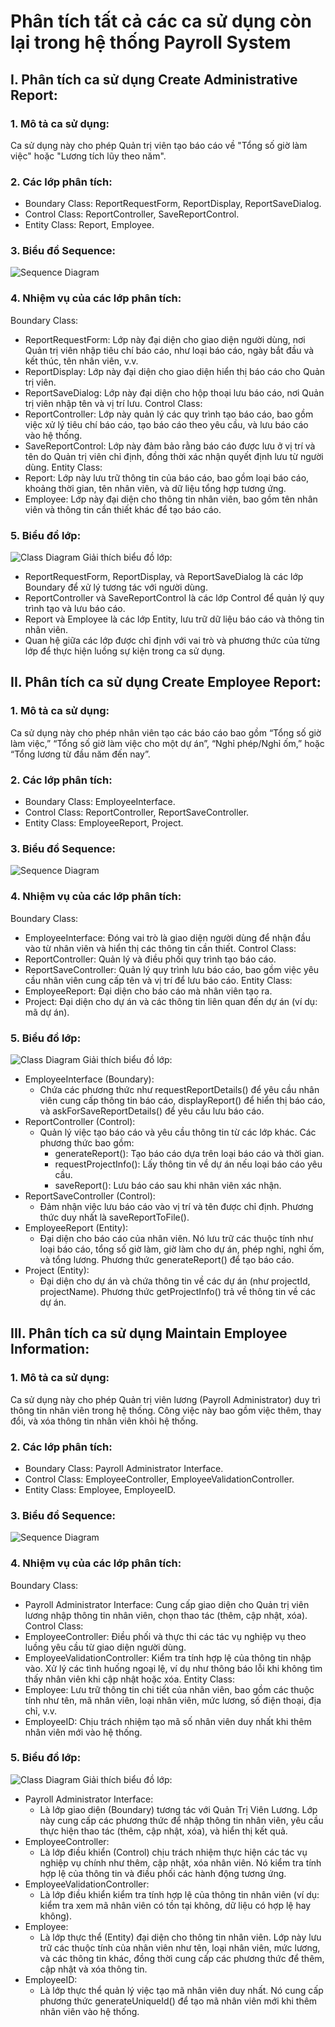 # Phân tích tất cả các ca sử dụng còn lại trong hệ thống Payroll System
## I. Phân tích ca sử dụng Create Administrative Report:
### 1. Mô tả ca sử dụng:
Ca sử dụng này cho phép Quản trị viên tạo báo cáo về "Tổng số giờ làm việc" hoặc "Lương tích lũy theo năm".
### 2. Các lớp phân tích:
- Boundary Class: ReportRequestForm, ReportDisplay, ReportSaveDialog.
- Control Class: ReportController, SaveReportControl.
- Entity Class: Report, Employee.
### 3. Biểu đồ Sequence:
![Sequence Diagram](https://www.planttext.com/api/plantuml/png/Z9DBJiCm48RtFiLSW0jaWLfHmROg4liX7YfBZbt6arOz6mkEn1MmqwHnx1QHbJsFRnw_y_FrlGg2B7rd5RRY6RPuPc_jMdV6cI2CoOW1jckbjcjuU8GT7JpBZZvx2lBikMjWl81uQ9bG27W8IanpJFSgIQdADCEVl9FK1N4J6mfXn4Mu4MA39NUEdx2pPQOsy4AEU6uFtZ6G1k_kWYVSxTPs93qxs8zKFKsjwGxcLbSR4muMpmsCXt_WyZKMhX6orEfQuitGwIxrcefMu1MFLn4XVZak-JO6hTylb0z5Ie6VizJWBgs9dswBJKNvsH-DfWlT-XR5HBtGQN3OqR9GbNwfL9dp9v4DEWnneDPycBZygTQ0o9PL5oa2gd791ahgjiWwNz1VBxK89wTLhLZ-x5Sn9Fx5lm000F__0m00)
### 4. Nhiệm vụ của các lớp phân tích:
Boundary Class:
- ReportRequestForm: Lớp này đại diện cho giao diện người dùng, nơi Quản trị viên nhập tiêu chí báo cáo, như loại báo cáo, ngày bắt đầu và kết thúc, tên nhân viên, v.v.
- ReportDisplay: Lớp này đại diện cho giao diện hiển thị báo cáo cho Quản trị viên.
- ReportSaveDialog: Lớp này đại diện cho hộp thoại lưu báo cáo, nơi Quản trị viên nhập tên và vị trí lưu.
Control Class:
- ReportController: Lớp này quản lý các quy trình tạo báo cáo, bao gồm việc xử lý tiêu chí báo cáo, tạo báo cáo theo yêu cầu, và lưu báo cáo vào hệ thống.
- SaveReportControl: Lớp này đảm bảo rằng báo cáo được lưu ở vị trí và tên do Quản trị viên chỉ định, đồng thời xác nhận quyết định lưu từ người dùng.
Entity Class:
- Report: Lớp này lưu trữ thông tin của báo cáo, bao gồm loại báo cáo, khoảng thời gian, tên nhân viên, và dữ liệu tổng hợp tương ứng.
- Employee: Lớp này đại diện cho thông tin nhân viên, bao gồm tên nhân viên và thông tin cần thiết khác để tạo báo cáo.
### 5. Biểu đồ lớp:
![Class Diagram](https://www.planttext.com/api/plantuml/png/d5HBRkCm3Dth54GspG3D1OoYw4oT0GfqKJIzW60nAG5PSYKvXL7qPBEO8_KAew_Zn6aMuuKDK--HZy-al_xylREE6zUtah4hg75B2i6z8lpIlHBS3D18RYrQ5f_mZ9qsxXdVUhJkjpOjV328bqcn1BWto1rfjMmCEJJ4AoW7wVr71NjD8dC5sKxouK5rVKowBCUVxAXkdN1ZpSnBXqiJ7wNIDoasV8yrSQbtfyh3oQDkakvZVOrMMp9jv693TehuF37kNYjdj3phMpwJQCRYJN0ASmSNt4g1GzyDD-9YtmbflUIpi6kGkTSADiwGsbs3uYsMjvbzcp5JwV1ZKkD5ZzRzTvqZ6zVAaJi_VRdm2jpGZNboA4vpxHsj8Dnp59MOnzfEwW7naQmN6-utwnowpOtjKA7nZFau5kGePTfI3f4u2eHqhl1gT9oa3OapPDg_GHaTiw_KMJPVkTNgTZvG5Iow82tP3sMK5co6FD3BFdbkNgMnPv4J5Nw11l8J7qAgdw8bvNtpS1thxmdVJsYJTGlC-H05sKRlIM2S8n39cGMRGm-w0okYdGRR-OtSaXTS1krYou5QUWGlEw_IYUn863-ofv1gPEyrbga1mPttbjtvqV8_pty0003__mC0)
Giải thích biểu đồ lớp:
- ReportRequestForm, ReportDisplay, và ReportSaveDialog là các lớp Boundary để xử lý tương tác với người dùng.
- ReportController và SaveReportControl là các lớp Control để quản lý quy trình tạo và lưu báo cáo.
- Report và Employee là các lớp Entity, lưu trữ dữ liệu báo cáo và thông tin nhân viên.
- Quan hệ giữa các lớp được chỉ định với vai trò và phương thức của từng lớp để thực hiện luồng sự kiện trong ca sử dụng.
## II. Phân tích ca sử dụng Create Employee Report:
### 1. Mô tả ca sử dụng:
Ca sử dụng này cho phép nhân viên tạo các báo cáo bao gồm “Tổng số giờ làm việc,” “Tổng số giờ làm việc cho một dự án”, “Nghỉ phép/Nghỉ ốm,” hoặc “Tổng lương từ đầu năm đến nay”.
### 2. Các lớp phân tích:
- Boundary Class: EmployeeInterface.
- Control Class: ReportController, ReportSaveController.
- Entity Class: EmployeeReport, Project.
### 3. Biểu đồ Sequence:
![Sequence Diagram](https://www.planttext.com/api/plantuml/png/d5H1JiCm4Bpx5QkUuGCSK15Km0rH9CvRUqDDNJkiDqLz6mUUn1TO9Kr9I4jR8kKGspCxEvdrryVdE0koLCjWq4fYc2pBaDP4ninI5HtoUhjq7uMuG4l6fYYS0ZnIcLYkcwz0R2YAbnz4iz-kFd1w9Il6jDjmVZaaXmkbVQie2qW2ouH2m0tHy727GO5NUG65Dj4S1rcNT0PrWu3H0Udhb2uRWq7Wle3HKn8CS9Sgpl2SU46k9i1MxCY0FeS4JodeMIWRJBTy3zwJ_TkxJjyjZvqZln34QZaZpZNL0ALC6warWR2d5G6kq0US1VgBgyNj4oCLnrErx7BdnkSouFelgaC_TcDm3tbGGxEdw5kAn3ynWdSlywqQ7uka2NNzMEumHErQURSbSIJgSJQdAP3vDiodZ476rN-78EAIwlI7P55yYWVh_cfqFy6nUMuRw3H_b6lJFgZcASdwmbD7JJlBhTmaTJKtcDmT2ZMQ5jbrbGsYiCkYYTgX0RAKzIuPAqGlq6y0003__mC0)
### 4. Nhiệm vụ của các lớp phân tích:
Boundary Class:
- EmployeeInterface: Đóng vai trò là giao diện người dùng để nhận đầu vào từ nhân viên và hiển thị các thông tin cần thiết.
Control Class:
- ReportController: Quản lý và điều phối quy trình tạo báo cáo.
- ReportSaveController: Quản lý quy trình lưu báo cáo, bao gồm việc yêu cầu nhân viên cung cấp tên và vị trí để lưu báo cáo.
Entity Class:
- EmployeeReport: Đại diện cho báo cáo mà nhân viên tạo ra.
- Project: Đại diện cho dự án và các thông tin liên quan đến dự án (ví dụ: mã dự án).
### 5. Biểu đồ lớp:
![Class Diagram](https://www.planttext.com/api/plantuml/png/h5HBJiCm4Dtx5DxHIkq58bHLK2egLQXgAo6MLZ9fJHrFi2T54U9aB3WILy29apO_TcJXA3FZcVUUd_FpzJst90nbYMBiXYyWbXhu7MOw4YRdeHBMidBb3qcgC0TOQG8JYn3u1-F5O-0j0qjRID7G0aX8PKVZW9zHHhuYaZPL8lSL8rE-Waj37svj4FQqHBCJPnZk-ja0Uu-Q32gF5MgqVb-LKs1gi0VGO0H12yi-Jo7WEp9I7oQy56JXQW9Uh1CEEhf-Zhl0Mo9i3Bv2I2iTOm5sBItTLh6PBxGNKdy8CU6nLF0aaWOaXQ4WYRgED7HeqYq4wrE-JjpZqhN-dxaN_HyqISexyhTRLqYcVRLzd924UiJCs6Sq9uW2BZLrKyuGbPADz5buW6jm91jnAyDJDrQsseZy1OJPep_HMA6WGMVq9Aw6rrpIwgIZDfKgt9InRZze3byoyufkGPLix56cblKlt7Gwwnixu24cIQQbKm8iVvTqPBsYOcVdJ88BOpjSNnCEdBaTIZYxxXKz9sgCRD1qWvCA2rh6vkuckJ_DBm000F__0m00)
Giải thích biểu đồ lớp:
- EmployeeInterface (Boundary):
  - Chứa các phương thức như requestReportDetails() để yêu cầu nhân viên cung cấp thông tin báo cáo, displayReport() để hiển thị báo cáo, và askForSaveReportDetails() để yêu cầu lưu báo cáo.
- ReportController (Control):
  - Quản lý việc tạo báo cáo và yêu cầu thông tin từ các lớp khác. Các phương thức bao gồm:
    - generateReport(): Tạo báo cáo dựa trên loại báo cáo và thời gian.
    - requestProjectInfo(): Lấy thông tin về dự án nếu loại báo cáo yêu cầu.
    - saveReport(): Lưu báo cáo sau khi nhân viên xác nhận.
- ReportSaveController (Control):
  - Đảm nhận việc lưu báo cáo vào vị trí và tên được chỉ định. Phương thức duy nhất là saveReportToFile().
- EmployeeReport (Entity):
  - Đại diện cho báo cáo của nhân viên. Nó lưu trữ các thuộc tính như loại báo cáo, tổng số giờ làm, giờ làm cho dự án, phép nghỉ, nghỉ ốm, và tổng lương. Phương thức generateReport() để tạo báo cáo.
- Project (Entity):
  - Đại diện cho dự án và chứa thông tin về các dự án (như projectId, projectName). Phương thức getProjectInfo() trả về thông tin về các dự án.
## III. Phân tích ca sử dụng Maintain Employee Information:
### 1. Mô tả ca sử dụng:
Ca sử dụng này cho phép Quản trị viên lương (Payroll Administrator) duy trì thông tin nhân viên trong hệ thống. Công việc này bao gồm việc thêm, thay đổi, và xóa thông tin nhân viên khỏi hệ thống.
### 2. Các lớp phân tích:
- Boundary Class: Payroll Administrator Interface.
- Control Class: EmployeeController, EmployeeValidationController.
- Entity Class: Employee, EmployeeID.
### 3. Biểu đồ Sequence:
![Sequence Diagram](https://www.planttext.com/api/plantuml/png/n5JBRi8m4BpdArQSGABYpg420Qeu8A6YVe255zLgOgVE1fHlww6Vr5_enix3QHALIzLRafsTcPsD_VNnkSf8MCgJE19dCXOcHr5O4yUmbedIAYCh-FC4HEQ_HAX9KT7YJaL6c3Y0VsmGkoIDJO6uCPfAA7gQzhM7T7L-wHNssxgqtqQHCm8FZvKWBE4PttFC24oAx5SP3TErb8kNL0h2nHPZ99n55PmRFSCIZjOaAS651--spi7tpg5kxekUk7B-gGb2G-qwL6odviwDS07B6ZYTHK4zy5VFXHKGb6QlYPCRSCJZN9N45YwHX8gpm8UBaA5Fg4lR2BbMhD6sSC0UqysNSgixe0vbEPF5aaxZhPb_8F3JgxavJ4XrJxH-7MFfZkOroBxJn34F3zFVarSUNLMOaLLunUwoUZbjLPR6eWXs94WCc3mOgIx5BsHLAWt8ujbOEH0CUxuecq3k6kvAtF_u_v6uL_xZnCSpagNyy07hGB2dT13shPKfRvM6QrmkEAmLTeLQyety3G00__y30000)
### 4. Nhiệm vụ của các lớp phân tích:
Boundary Class:
- Payroll Administrator Interface: Cung cấp giao diện cho Quản trị viên lương nhập thông tin nhân viên, chọn thao tác (thêm, cập nhật, xóa).
Control Class:
- EmployeeController: Điều phối và thực thi các tác vụ nghiệp vụ theo luồng yêu cầu từ giao diện người dùng.
- EmployeeValidationController: Kiểm tra tính hợp lệ của thông tin nhập vào. Xử lý các tình huống ngoại lệ, ví dụ như thông báo lỗi khi không tìm thấy nhân viên khi cập nhật hoặc xóa.
Entity Class:
- Employee: Lưu trữ thông tin chi tiết của nhân viên, bao gồm các thuộc tính như tên, mã nhân viên, loại nhân viên, mức lương, số điện thoại, địa chỉ, v.v.
- EmployeeID: Chịu trách nhiệm tạo mã số nhân viên duy nhất khi thêm nhân viên mới vào hệ thống.
### 5. Biểu đồ lớp:
![Class Diagram](https://www.planttext.com/api/plantuml/png/Z5JBJkGm4BpdAomkm65-80S4oymXqcftnUlUs3qJQ_t8kcqWGdpP7lWaVW5xCex6aw0XXqZfgYwNs-Ly_7-_90_E1wsgwfJziC48S3sxLa1KyVHc9t-WTrOfTYMqD9Ay0syTQun7jmQE9-orOkbn-2yW-TyTHeQqvknyg6DYhdIdR8_OcBNDW93KAUZd86hjyxKrQ-bqrdfB3cFDHpE3GHmjPeaThD2Dha28Z6Rnq0dmU5WLg71QVG8bzzcD6AmSBFmmqABJ6GiJZRsDyXRvtmoiNk9uqN3CsrqPBtt_rMxp0WiSpTNirZjfDaFTWCQoafbtVNU0Q90gVbm9uP2enCXo2UeMUN3Hpg-W7z6L30ylInI1fmaSD5lVeliAx5fhS4wmjS6f_YPEhMPB6nuLxgo0YW4jQzngBOcY-fIVT7vABNszJUm6tIGM-yTHHgC8Qn6F7J8DGhCSZts39jq4l3SoNemKd76BsyEzGRLD3BMoe-huDLiiBkQJNZEPMC0ziMVfssgMLRId9Wq6DZ5LnzdpwQuP1wM8hQFDfv7n3Raqe_tcPfbdLVJFTb4SIlHSNQ8HyQ_r2G00__y30000)
Giải thích biểu đồ lớp:
- Payroll Administrator Interface:
  - Là lớp giao diện (Boundary) tương tác với Quản Trị Viên Lương. Lớp này cung cấp các phương thức để nhập thông tin nhân viên, yêu cầu thực hiện thao tác (thêm, cập nhật, xóa), và hiển thị kết quả.
- EmployeeController:
  - Là lớp điều khiển (Control) chịu trách nhiệm thực hiện các tác vụ nghiệp vụ chính như thêm, cập nhật, xóa nhân viên. Nó kiểm tra tính hợp lệ của thông tin và điều phối các hành động tương ứng.
- EmployeeValidationController:
  - Là lớp điều khiển kiểm tra tính hợp lệ của thông tin nhân viên (ví dụ: kiểm tra xem mã nhân viên có tồn tại không, dữ liệu có hợp lệ hay không).
- Employee:
  - Là lớp thực thể (Entity) đại diện cho thông tin nhân viên. Lớp này lưu trữ các thuộc tính của nhân viên như tên, loại nhân viên, mức lương, và các thông tin khác, đồng thời cung cấp các phương thức để thêm, cập nhật và xóa thông tin.
- EmployeeID:
  - Là lớp thực thể quản lý việc tạo mã nhân viên duy nhất. Nó cung cấp phương thức generateUniqueId() để tạo mã nhân viên mới khi thêm nhân viên vào hệ thống.
